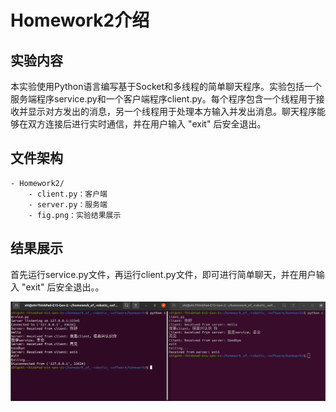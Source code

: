 # Homework2介绍

## 实验内容

本实验使用Python语言编写基于Socket和多线程的简单聊天程序。实验包括一个服务端程序service.py和一个客户端程序client.py。每个程序包含一个线程用于接收并显示对方发出的消息，另一个线程用于处理本方输入并发出消息。聊天程序能够在双方连接后进行实时通信，并在用户输入 "exit" 后安全退出。

## 文件架构
```
- Homework2/
    - client.py：客户端
    - server.py：服务端
    - fig.png：实验结果展示
```

## 结果展示
首先运行service.py文件，再运行client.py文件，即可进行简单聊天，并在用户输入 "exit" 后安全退出。。

![聊天程序](fig.png)
